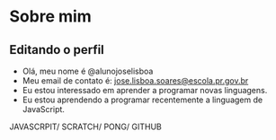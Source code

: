  # Sobre mim
 ## Editando o perfil ##
- Olá, meu nome é @alunojoselisboa 
- Meu email de contato é: jose.lisboa.soares@escola.pr.gov.br
- Eu estou interessado em aprender a programar novas linguagens.
- Eu estou aprendendo a programar recentemente a linguagem de JavaScript.
 
 JAVASCRPIT/    SCRATCH/    PONG/    GITHUB
